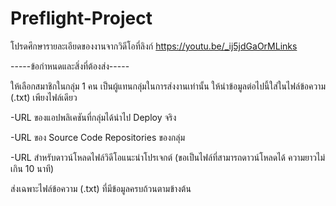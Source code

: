 # Preflight-Project
โปรดศึกษารายละเอียดของงานจากวิดีโอที่ลิงก์
https://youtu.be/_ij5jdGaOrMLinks 


-----ข้อกำหนดและสิ่งที่ต้องส่ง-----

ให้เลือกสมาชิกในกลุ่ม 1 คน เป็นผู้แทนกลุ่มในการส่งงานเท่านั้น
ให้นำข้อมูลต่อไปนี้ใส่ในไฟล์ข้อความ (.txt) เพียงไฟล์เดียว

-URL ของแอปพลิเคชันที่กลุ่มได้นำไป Deploy จริง

-URL ของ Source Code Repositories ของกลุ่ม

-URL สำหรับดาวน์โหลดไฟล์วิดีโอแนะนำโปรเจกต์ (ขอเป็นไฟล์ที่สามารถดาวน์โหลดได้ ความยาวไม่เกิน 10 นาที)

ส่งเฉพาะไฟล์ข้อความ (.txt) ที่มีข้อมูลครบถ้วนตามข้างต้น
